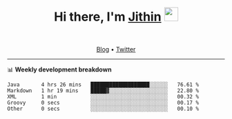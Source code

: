 <h1 align="center">Hi there, I'm <a href="https://jithset.github.io/" target="_blank">Jithin</a> <img
src="https://github.com/blackcater/blackcater/raw/main/images/Hi.gif" height="32" /></h1>

<br />

<p align="center">
  <a href="https://jithset.github.io">Blog</a> •
  <a href="https://twitter.com/jithset">Twitter</a>
</p>

---

📊 **Weekly development breakdown**

<!--START_SECTION:waka-->

```text
Java       4 hrs 26 mins   ███████████████████░░░░░░   76.61 %
Markdown   1 hr 19 mins    █████▓░░░░░░░░░░░░░░░░░░░   22.80 %
XML        1 min           ░░░░░░░░░░░░░░░░░░░░░░░░░   00.32 %
Groovy     0 secs          ░░░░░░░░░░░░░░░░░░░░░░░░░   00.17 %
Other      0 secs          ░░░░░░░░░░░░░░░░░░░░░░░░░   00.10 %
```

<!--END_SECTION:waka-->

